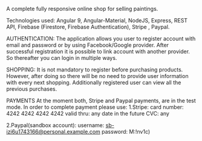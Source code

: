 A complete fully responsive online shop for selling paintings.

Technologies used: Angular 9, Angular-Material, NodeJS, Express, REST API,
Firebase (Firestore, Firebase Authentication), Stripe , Paypal.

AUTHENTICATION:
The application allows you user to register account with email and password or by using Facebook/Google provider.
After successful registration it is possible to link account with another provider. So thereafter you can login in multiple ways.

SHOPPING:
It is not mandatory to register before purchasing products. However, after doing so there will be no need to provide user information with
every next shopping. Additionally registered user can view all the previous purchases.

PAYMENTS
At the moment both, Stripe and Paypal payments, are in the test mode.
In order to complete payment please use:
1.Stripe:
card number: 4242 4242 4242 4242
valid thru: any date in the future
CVC: any

2.Paypal(sandbox account):
username: sb-izi6u1743166@personal.example.com
password: M:!nv1c)

